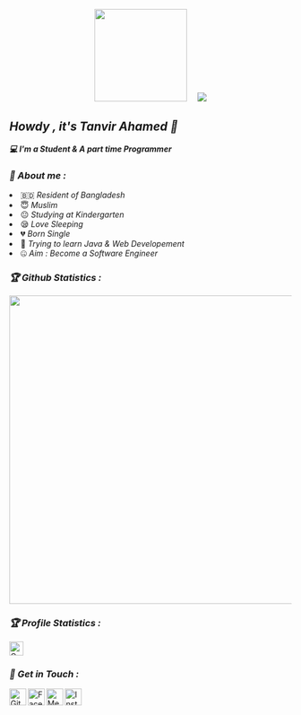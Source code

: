 <!-- Github README -->
<p align="center"><a href="https://github.com/codathron-tanvir">
<img height="165" src="https://github-readme-stats.vercel.app/api?username=codathron-tanvir&show_icons=true&include_all_commits=true&theme=react&cache_seconds=3200&hide_border=true" /></a>
&nbsp;&nbsp;&nbsp;
<a href="https://github.com/codathron-tanvir"><img src="https://github-readme-stats.vercel.app/api/top-langs/?username=codathron-tanvir&layout=compact&theme=react&hide_border=true" />
</a></p>

<h2><b><i>Howdy , it's Tanvir Ahamed 👋</i></b></h2>
<b><i>💻 I'm a Student & A part time Programmer</i></b>

<h3><b><i>🤠 About me :</i></b></h3>
<li> 🇧🇩 <i>Resident of Bangladesh</i></li>
<li> 😇 <i>Muslim</i></li>
<li> 😐 <i>Studying at Kindergarten</i></li>
<li> 😪 <i>Love Sleeping</i></li>
<li> 💔 <i>Born Single</i></li>
<li> 🐍 <i>Trying to learn Java & Web Developement</i></li>
<li> 🤐 <i>Aim : Become a Software Engineer</i></li>


<h3><b><i>🏆 Github Statistics :</i></b></h3>
<a href="https://github.com/codathron-tanvir"><img width=550 src="https://github-profile-trophy.vercel.app/?username=codathron-tanvir&theme=dracula&no-frame=true&title=Followers,Stars,Commit,Repository,Issues"/></a>

<h3><b><i>🏆 Profile Statistics :</i></b></h3>
<a href="https://github.com/codathron-tanvir"><img height="25" title="Counter" src="https://komarev.com/ghpvc/?username=codathron-tanvir&color=blueviolet&style=flat-square"></a>

<h3><b><i>📡 Get in Touch :</i></b></h3>
<a href="https://github.com/codathron-tanvir"><img align="left" title="Github" alt="Github" width="30px" src="assets/github.png" /></a>
<a href="https://www.facebook.com/atanvir.dev"><img align="left" title="Facebook" alt="Facebook" width="30px" src="assets/facebook.png" /></a>
<a href="https://www.instagram.com/codathron_tanvir/"><img align="left" title="Messenger" alt="Messenger" width="30px" src="assets/messenger.png" /></a>
<a href="https://www.instagram.com/codathron_tanvir/"><img align="left" title="Instagram" alt="Instagram" width="30px" src="assets/instagram.png" /></a>

